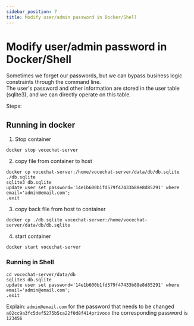 ```yaml
---
sidebar_position: 7
title: Modify user/admin password in Docker/Shell
---
```


# Modify user/admin password in Docker/Shell
Sometimes we forget our passwords, but we can bypass business logic constraints through the command line.  
The user's password and other information are stored in the user table (sqlite3), and we can directly operate on this table.  

Steps:

## Running in docker
1. Stop container
```
docker stop vocechat-server
```

2. copy file from container to host
```
docker cp vocechat-server:/home/vocechat-server/data/db/db.sqlite ./db.sqlite
sqlite3 db.sqlite
update user set password='14e1b600b1fd579f47433b88e8d85291' where email='admin@email.com';
.exit
```

3. copy back file from host to container
```
docker cp ./db.sqlite vocechat-server:/home/vocechat-server/data/db/db.sqlite
```

4. start container
```
docker start vocechat-server
```

### Running in Shell
```
cd vocechat-server/data/db
sqlite3 db.sqlite
update user set password='14e1b600b1fd579f47433b88e8d85291' where email='admin@email.com';
.exit
```

Explain:
`admin@email.com` for the password that needs to be changed
`a02cc9a3fc5def5275b5ca22f0d8f414privoce` the corresponding password is `123456`
